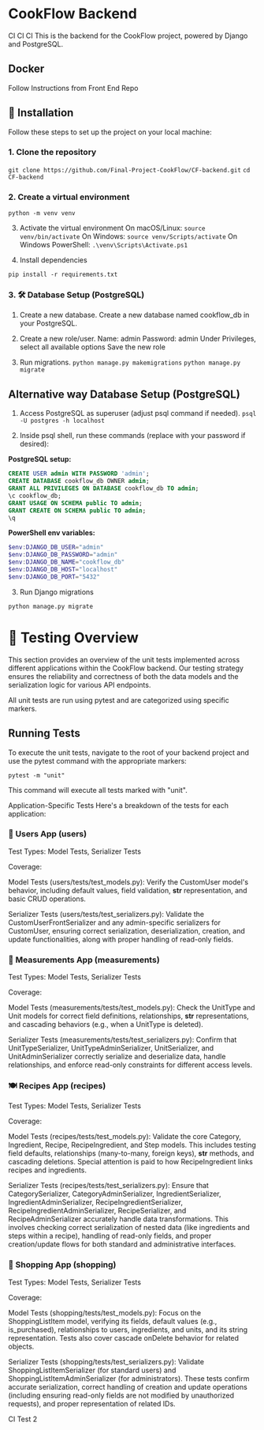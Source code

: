 # CookFlow Backend
CI CI CI
This is the backend for the CookFlow project, powered by Django and PostgreSQL.

## Docker

Follow Instructions from Front End Repo 

## 🚀 Installation

Follow these steps to set up the project on your local machine:

### 1. Clone the repository

`git clone https://github.com/Final-Project-CookFlow/CF-backend.git`
`cd CF-backend`

### 2. Create a virtual environment

`python -m venv venv`

3. Activate the virtual environment
   On macOS/Linux:
   `source venv/bin/activate`
   On Windows:
   `source venv/Scripts/activate`
   On Windows PowerShell:
   `.\venv\Scripts\Activate.ps1`

4. Install dependencies

`pip install -r requirements.txt`

### 3. 🛠️ Database Setup (PostgreSQL)

1. Create a new database.
   Create a new database named cookflow_db in your PostgreSQL.

2. Create a new role/user.
   Name: admin
   Password: admin
   Under Privileges, select all available options
   Save the new role

3. Run migrations.
   `python manage.py makemigrations`
   `python manage.py migrate`

## Alternative way Database Setup (PostgreSQL)

1. Access PostgreSQL as superuser (adjust psql command if needed).
   `psql -U postgres -h localhost`

2. Inside psql shell, run these commands (replace with your password if desired):

**PostgreSQL setup:**

```sql
CREATE USER admin WITH PASSWORD 'admin';
CREATE DATABASE cookflow_db OWNER admin;
GRANT ALL PRIVILEGES ON DATABASE cookflow_db TO admin;
\c cookflow_db;
GRANT USAGE ON SCHEMA public TO admin;
GRANT CREATE ON SCHEMA public TO admin;
\q
```

**PowerShell env variables:**

```powershell
$env:DJANGO_DB_USER="admin"
$env:DJANGO_DB_PASSWORD="admin"
$env:DJANGO_DB_NAME="cookflow_db"
$env:DJANGO_DB_HOST="localhost"
$env:DJANGO_DB_PORT="5432"
```

3. Run Django migrations

`python manage.py migrate`


# 🧪 Testing Overview
This section provides an overview of the unit tests implemented across different applications within the CookFlow backend. Our testing strategy ensures the reliability and correctness of both the data models and the serialization logic for various API endpoints.

All unit tests are run using pytest and are categorized using specific markers.

## Running Tests
To execute the unit tests, navigate to the root of your backend project and use the pytest command with the appropriate markers:
```
pytest -m "unit"
```
This command will execute all tests marked with "unit".

Application-Specific Tests
Here's a breakdown of the tests for each application:

### 👤 Users App (users)
Test Types: Model Tests, Serializer Tests

Coverage:

Model Tests (users/tests/test_models.py): Verify the CustomUser model's behavior, including default values, field validation, __str__ representation, and basic CRUD operations.

Serializer Tests (users/tests/test_serializers.py): Validate the CustomUserFrontSerializer and any admin-specific serializers for CustomUser, ensuring correct serialization, deserialization, creation, and update functionalities, along with proper handling of read-only fields.

### 📏 Measurements App (measurements)
Test Types: Model Tests, Serializer Tests

Coverage:

Model Tests (measurements/tests/test_models.py): Check the UnitType and Unit models for correct field definitions, relationships, __str__ representations, and cascading behaviors (e.g., when a UnitType is deleted).

Serializer Tests (measurements/tests/test_serializers.py): Confirm that UnitTypeSerializer, UnitTypeAdminSerializer, UnitSerializer, and UnitAdminSerializer correctly serialize and deserialize data, handle relationships, and enforce read-only constraints for different access levels.

### 🍽️ Recipes App (recipes)
Test Types: Model Tests, Serializer Tests

Coverage:

Model Tests (recipes/tests/test_models.py): Validate the core Category, Ingredient, Recipe, RecipeIngredient, and Step models. This includes testing field defaults, relationships (many-to-many, foreign keys), __str__ methods, and cascading deletions. Special attention is paid to how RecipeIngredient links recipes and ingredients.

Serializer Tests (recipes/tests/test_serializers.py): Ensure that CategorySerializer, CategoryAdminSerializer, IngredientSerializer, IngredientAdminSerializer, RecipeIngredientSerializer, RecipeIngredientAdminSerializer, RecipeSerializer, and RecipeAdminSerializer accurately handle data transformations. This involves checking correct serialization of nested data (like ingredients and steps within a recipe), handling of read-only fields, and proper creation/update flows for both standard and administrative interfaces.

### 🛒 Shopping App (shopping)
Test Types: Model Tests, Serializer Tests

Coverage:

Model Tests (shopping/tests/test_models.py): Focus on the ShoppingListItem model, verifying its fields, default values (e.g., is_purchased), relationships to users, ingredients, and units, and its string representation. Tests also cover cascade onDelete behavior for related objects.

Serializer Tests (shopping/tests/test_serializers.py): Validate ShoppingListItemSerializer (for standard users) and ShoppingListItemAdminSerializer (for administrators). These tests confirm accurate serialization, correct handling of creation and update operations (including ensuring read-only fields are not modified by unauthorized requests), and proper representation of related IDs.

CI Test 2
